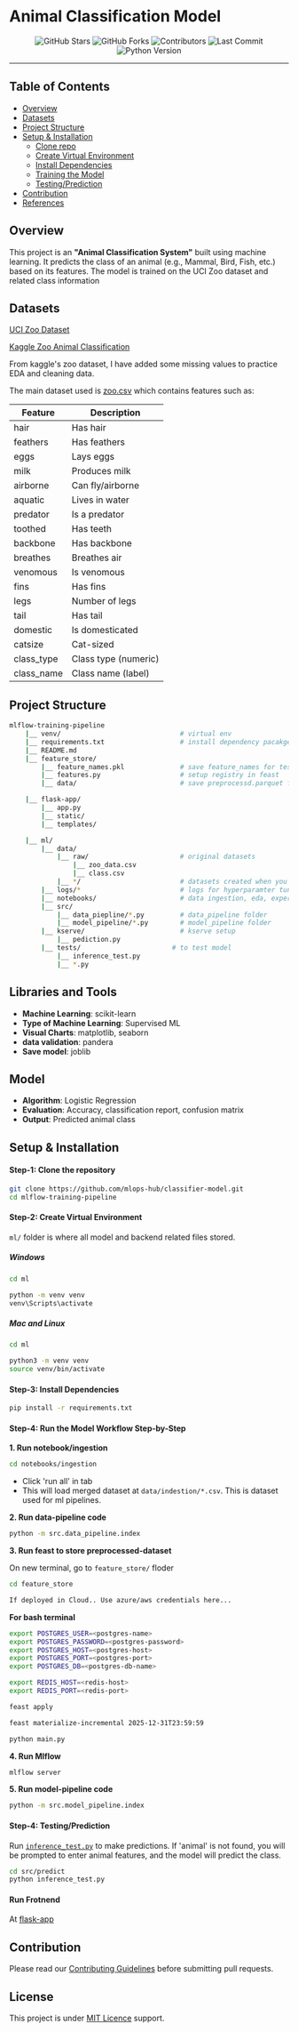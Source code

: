 # Animal Classification Model

<div align="center">
  <img src="https://img.shields.io/github/stars/mlops-hub/classifier-model.svg?style=for-the-badge" alt="GitHub Stars" />
  <img src="https://img.shields.io/github/forks/mlops-hub/classifier-model.svg?style=for-the-badge" alt="GitHub Forks" />
  <img src="https://img.shields.io/github/contributors/mlops-hub/classifier-model.svg?style=for-the-badge" alt="Contributors" />
  <img src="https://img.shields.io/github/last-commit/mlops-hub/classifier-model/main.svg?style=for-the-badge" alt="Last Commit" />
  <img src="https://img.shields.io/badge/python-3.12.x-blue?style=for-the-badge" alt="Python Version" />
</div>

<hr />


## Table of Contents

- [Overview](#overview)
- [Datasets](#datasets)
- [Project Structure](#project-structure)
- [Setup & Installation](#setup--installation)
    - [Clone repo](#step-1-clone-the-repository)
    - [Create Virtual Environment](#step-2-create-virtual-environment)
    - [Install Dependencies](#step-3-install-dependencies)
    - [Training the Model](#step-4-training-the-model)
    - [Testing/Prediction](#step-5-testingprediction)
- [Contribution](#contribution)
- [References](#references)


## Overview

This project is an **"Animal Classification System"** built using machine learning. It predicts the class of an animal (e.g., Mammal, Bird, Fish, etc.) based on its features. The model is trained on the UCI Zoo dataset and related class information


## Datasets

[UCI Zoo Dataset](https://archive.ics.uci.edu/dataset/111/zoo)

[Kaggle Zoo Animal Classification](https://www.kaggle.com/datasets/uciml/zoo-animal-classification/data)

From kaggle's zoo dataset, I have added some missing values to practice EDA and cleaning data.

The main dataset used is [zoo.csv](./datasets/raw/zoo.csv) which contains features such as:


| Feature      | Description           |
|--------------|-----------------------|
| hair         | Has hair              |
| feathers     | Has feathers          |
| eggs         | Lays eggs             |
| milk         | Produces milk         |
| airborne     | Can fly/airborne      |
| aquatic      | Lives in water        |
| predator     | Is a predator         |
| toothed      | Has teeth             |
| backbone     | Has backbone          |
| breathes     | Breathes air          |
| venomous     | Is venomous           |
| fins         | Has fins              |
| legs         | Number of legs        |
| tail         | Has tail              |
| domestic     | Is domesticated       |
| catsize      | Cat-sized             |
| class_type   | Class type (numeric)  |
| class_name   | Class name (label)    |


## Project Structure

```bash
mlflow-training-pipeline
    |__ venv/                              # virtual env
    |__ requirements.txt                   # install dependency pacakges
    |__ README.md    
    |__ feature_store/
        |__ feature_names.pkl              # save feature_names for testing|__ feature_store/
        |__ features.py                    # setup registry in feast
        |__ data/                          # save preprocessd.parquet file

    |__ flask-app/
        |__ app.py
        |__ static/
        |__ templates/

    |__ ml/
        |__ data/
            |__ raw/                       # original datasets
                |__ zoo_data.csv               
                |__ class.csv                  
            |__ */                         # datasets created when you run code            
        |__ logs/*                         # logs for hyperparamter tuning values
        |__ notebooks/                     # data ingestion, eda, experiment with different models, etc..
        |__ src/
            |__ data_piepline/*.py         # data_pipeline folder
            |__ model_pipeline/*.py        # model_pipeline folder
        |__ kserve/                        # kserve setup
            |__ pediction.py           
        |__ tests/                       # to test model
            |__ inference_test.py
            |__ *.py
```


## Libraries and Tools

- **Machine Learning**: scikit-learn
- **Type of Machine Learning**: Supervised ML
- **Visual Charts**: matplotlib, seaborn
- **data validation**: pandera
- **Save model**: joblib


## Model

- **Algorithm**: Logistic Regression 
- **Evaluation**: Accuracy, classification report, confusion matrix
- **Output**: Predicted animal class


## Setup & Installation

#### Step-1: Clone the repository

```bash
git clone https://github.com/mlops-hub/classifier-model.git
cd mlflow-training-pipeline
```

#### Step-2: Create Virtual Environment

`ml/` folder is where all model and backend related files stored.

##### Windows

```bash
cd ml

python -m venv venv
venv\Scripts\activate
```
##### Mac and Linux

```bash
cd ml

python3 -m venv venv
source venv/bin/activate
```

#### Step-3: Install Dependencies

```bash
pip install -r requirements.txt
```

#### Step-4: Run the Model Workflow Step-by-Step

**1. Run notebook/ingestion**

```bash
cd notebooks/ingestion
```

- Click 'run all' in tab
- This will load merged dataset at `data/indestion/*.csv`. This is dataset used for ml pipelines.

**2. Run data-pipeline code**

```bash
python -m src.data_pipeline.index

```

**3. Run feast to store preprocessed-dataset**

On new terminal, go to `feature_store/` floder 
```bash
cd feature_store
```

```bash
If deployed in Cloud.. Use azure/aws credentials here...
```

**For bash terminal**
```bash
export POSTGRES_USER=<postgres-name>
export POSTGRES_PASSWORD=<postgres-password>
export POSTGRES_HOST=<postgres-host>
export POSTGRES_PORT=<postgres-port>
export POSTGRES_DB=<postgres-db-name>

export REDIS_HOST=<redis-host>
export REDIS_PORT=<redis-port>
```

```bash
feast apply

feast materialize-incremental 2025-12-31T23:59:59

python main.py

```

**4. Run Mlflow**

```bash
mlflow server
```


**5. Run model-pipeline code**

```bash
python -m src.model_pipeline.index

```


#### Step-4: Testing/Prediction

Run [`inference_test.py`](./src/tests/inference_test.py) to make predictions. If 'animal' is not found, you will be prompted to enter animal features, and the model will predict the class.

```bash
cd src/predict
python inference_test.py
```

#### Run Frotnend

At [flask-app](./flask_app/)

## Contribution

Please read our [Contributing Guidelines](CONTRIBUTION.md) before submitting pull requests.


## License
This project is under [MIT Licence](LICENCE) support.


